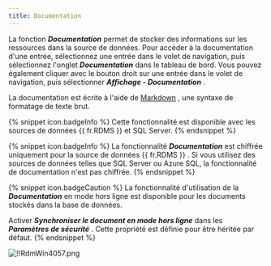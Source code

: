 ```yaml
---
title: Documentation
---
```

La fonction ***Documentation*** permet de stocker des informations sur les ressources dans la source de données. Pour accéder à la documentation d'une entrée, sélectionnez une entrée dans le volet de navigation, puis sélectionnez l'onglet ***Documentation*** dans le tableau de bord. Vous pouvez également cliquer avec le bouton droit sur une entrée dans le volet de navigation, puis sélectionner ***Affichage - Documentation*** .  

La documentation est écrite à l'aide de [Markdown](https://fr.wikipedia.org/wiki/Markdown) , une syntaxe de formatage de texte brut. 

{% snippet icon.badgeInfo %} 
Cette fonctionnalité est disponible avec les sources de données {{ fr.RDMS }} et SQL Server. 
{% endsnippet %}
 
{% snippet icon.badgeInfo %} 
La fonctionnalité ***Documentation*** est chiffrée uniquement pour la source de données {{ fr.RDMS }} . Si vous utilisez des sources de données telles que SQL Server ou Azure SQL, la fonctionnalité de documentation n'est pas chiffrée. 
{% endsnippet %}
 
{% snippet icon.badgeCaution %} 
La fonctionnalité d'utilisation de la ***Documentation*** en mode hors ligne est disponible pour les documents stockés dans la base de données.  

Activer ***Synchroniser le document en mode hors ligne*** dans les ***Paramètres de sécurité*** . Cette propriété est définie pour être héritée par défaut. 
{% endsnippet %}
 
![!!RdmWin4057.png](/img/fr/rdm/windows/RdmWin4057.png) 


